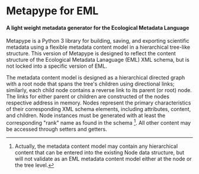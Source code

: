 # Metapype for EML

#### A light weight metadata generator for the Ecological Metadata Language

Metapype is a Python 3 library for building, saving, and exporting
scientific metadata using a flexible metadata content model in a
hierarchical tree-like structure. This version of Metapype is designed
to reflect the content structure of the Ecological Metadata Lanaguage
(EML) XML schema, but is not locked into a specific version of EML.

The metadata content model is designed as a hierarchical directed graph
with a root node that spans the tree's children using directional links;
similarly, each child node contains a reverse link to its parent (or
root) node. The links for either parent or children are constructed of
the nodes respective address in memory. Nodes represent the primary
characteristics of their corresponding XML schema elements, including
attributes, content, and children. Node instances must be generated with
at least the corresponding "rank" name as found in the schema [^1]. All
other content may be accessed through setters and getters.

<p align="center>"<img src="https://github.com/PASTAplus/metapype-eml/blob/master/docs/node.png" /></p>

[^1]: Actually, the metadata content model may contain any hierarchical
      content that can be entered into the existing Node data structure,
      but will not validate as an EML metadata content model either at
      the node or the tree level.

